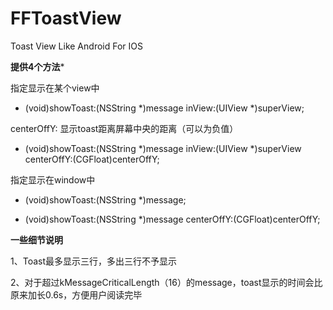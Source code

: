 FFToastView
===========

Toast View Like Android For IOS


******提供4个方法*******

指定显示在某个view中

  - (void)showToast:(NSString *)message inView:(UIView *)superView;
  

  centerOffY: 显示toast距离屏幕中央的距离（可以为负值）
  
  - (void)showToast:(NSString *)message inView:(UIView *)superView centerOffY:(CGFloat)centerOffY;
  
  

指定显示在window中

  - (void)showToast:(NSString *)message;

  - (void)showToast:(NSString *)message centerOffY:(CGFloat)centerOffY;


********一些细节说明********

1、Toast最多显示三行，多出三行不予显示

2、对于超过kMessageCriticalLength（16）的message，toast显示的时间会比原来加长0.6s，方便用户阅读完毕
